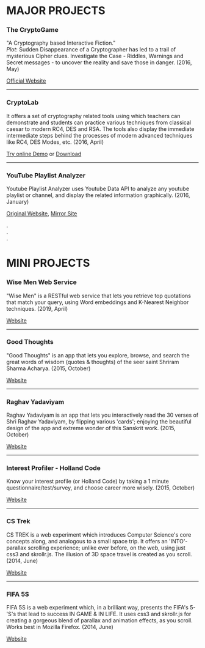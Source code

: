 
# MAJOR PROJECTS

### The CryptoGame


"A Cryptography based Interactive Fiction."   
_Plot_: Sudden Disappearance of a Cryptographer has led to a trail of mysterious Cipher clues. Investigate the Case - Riddles, Warnings and Secret messages - to uncover the reality and save those in danger. (2016, May)


[Official Website](http://manansingh.github.io/crypto-game)   


***

### CryptoLab


It offers a set of cryptography related tools using which teachers can demonstrate and students can practice various techniques from classical caesar to modern RC4, DES and RSA. The tools also display the immediate intermediate steps behind the processes of modern advanced techniques like RC4, DES Modes, etc. (2016, April)


[Try online Demo](http://manansingh.github.io/Cryptolab-Offline/) or 
[Download](https://github.com/mananSingh/Cryptolab-Offline/archive/gh-pages.zip)


***


### YouTube Playlist Analyzer


Youtube Playlist Analyzer uses Youtube Data API to analyze any youtube playlist or channel, and display the related information graphically. (2016, January)


[Original Website](http://youtube-playlist-analyzer.appspot.com/), 
[Mirror Site](http://youtube-api-test-1170.appspot.com/)  
  
.    
.    
.    

   
     
   
# MINI PROJECTS

### Wise Men Web Service


"Wise Men" is a RESTful web service that lets you retrieve top quotations that match your query, using Word embeddings and K-Nearest Neighbor techniques. (2019, April)


[Website](https://wisemen.herokuapp.com/)


***

### Good Thoughts


"Good Thoughts" is an app that lets you explore, browse, and search the great words of wisdom (quotes & thoughts) of the seer saint Shriram Sharma Acharya. (2015, October)


[Website](http://good-thoughts.appspot.com/)


***


### Raghav Yadaviyam


Raghav Yadaviyam is an app that lets you interactively read the 30 verses of Shri Raghav Yadaviyam, by flipping various 'cards'; enjoying the beautiful design of the app and extreme wonder of this Sanskrit work. (2015, October)


[Website](http://raghav-yadav.appspot.com/)


***


### Interest Profiler - Holland Code


Know your interest profile (or Holland Code) by taking a 1 minute questionnaire/test/survey, and choose career more wisely. (2015, October)


[Website](http://interest-profile.appspot.com/)


***


### CS Trek


CS TREK is a web experiment which introduces Computer Science's core concepts along, and analogous to a small space trip. It offers an 'INTO'-parallax scrolling experience; unlike ever before, on the web, using just css3 and skrollr.js. The illusion of 3D space travel is created as you scroll. (2014, June)


[Website](http://www.cs-trek.appspot.com/)


***


### FIFA 5S


FIFA 5S is a web experiment which, in a brilliant way, presents the FIFA's 5-'S's that lead to success IN GAME & IN LIFE. It uses css3 and skrollr.js for creating a gorgeous blend of parallax and animation effects, as you scroll. Works best in Mozilla Firefox. (2014, June)


[Website](http://www.fifa-5s.appspot.com/)



